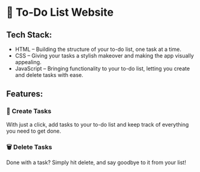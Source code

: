 # 📝 To-Do List Website

## Tech Stack:
- HTML – Building the structure of your to-do list, one task at a time.
- CSS – Giving your tasks a stylish makeover and making the app visually appealing.
- JavaScript – Bringing functionality to your to-do list, letting you create and delete tasks with ease.

## Features:
### 🚀 Create Tasks
With just a click, add tasks to your to-do list and keep track of everything you need to get done.

### 🗑 Delete Tasks
Done with a task? Simply hit delete, and say goodbye to it from your list!
